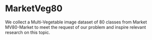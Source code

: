# MarketVeg80
We collect a Multi-Vegetable image dataset of 80 classes from Market MV80-Market to meet the request of our problem and inspire relevant research on this topic.
